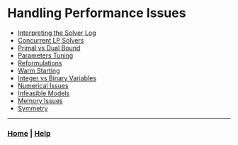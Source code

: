 # Handling Performance Issues

- [Interpreting the Solver Log](interpreting_the_solver_log/README.md)
- [Concurrent LP Solvers](concurrent_lp_solvers/README.md)
- [Primal vs Dual Bound](primal_vs_dual_bound/README.md)
- [Parameters Tuning](parameters_tuning/README.md)
- [Reformulations](reformulations/README.md)
- [Warm Starting](warm_starting/README.md)
- [Integer vs Binary Variables](integer_vs_binary_variables/README.md)
- [Numerical Issues](numerical_issues/README.md)
- [Infeasible Models](infeasible_models/README.md)
- [Memory Issues](memory_issues/README.md)
- [Symmetry](symmetry/README.md)

------------------------------------------------------------------------------

### [Home][home] | [Help][help]

[home]: ../README.md
[help]: ../0_help/README.md